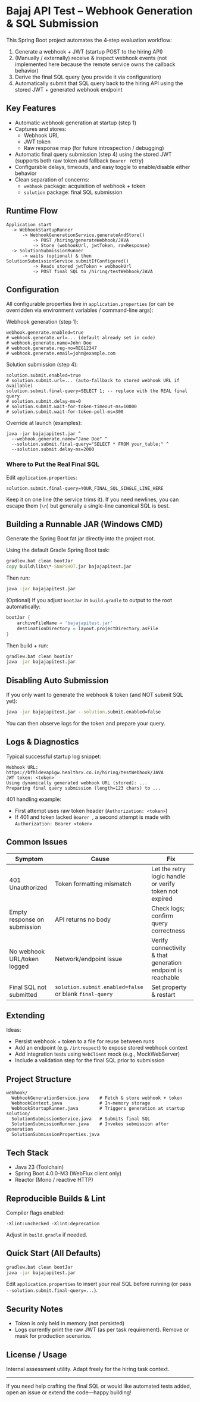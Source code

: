 # Bajaj API Test – Webhook Generation & SQL Submission

This Spring Boot project automates the 4‑step evaluation workflow:

1. Generate a webhook + JWT (startup POST to the hiring API)
2. (Manually / externally) receive & inspect webhook events (not implemented here because the remote service owns the callback behavior)
3. Derive the final SQL query (you provide it via configuration)
4. Automatically submit that SQL query back to the hiring API using the stored JWT + generated webhook endpoint

## Key Features
- Automatic webhook generation at startup (step 1)
- Captures and stores:
  - Webhook URL
  - JWT token
  - Raw response map (for future introspection / debugging)
- Automatic final query submission (step 4) using the stored JWT (supports both raw token and fallback `Bearer ` retry)
- Configurable delays, timeouts, and easy toggle to enable/disable either behavior
- Clean separation of concerns:
  - `webhook` package: acquisition of webhook + token
  - `solution` package: final SQL submission

## Runtime Flow
```
Application start
  -> WebhookStartupRunner
      -> WebhookGenerationService.generateAndStore()
          -> POST /hiring/generateWebhook/JAVA
          -> Store (webhookUrl, jwtToken, rawResponse)
  -> SolutionSubmissionRunner
      -> waits (optional) & then SolutionSubmissionService.submitIfConfigured()
          -> Reads stored jwtToken + webhookUrl
          -> POST final SQL to /hiring/testWebhook/JAVA
```

## Configuration
All configurable properties live in `application.properties` (or can be overridden via environment variables / command-line args):

Webhook generation (step 1):
```
webhook.generate.enabled=true
# webhook.generate.url=... (default already set in code)
# webhook.generate.name=John Doe
# webhook.generate.reg-no=REG12347
# webhook.generate.email=john@example.com
```

Solution submission (step 4):
```
solution.submit.enabled=true
# solution.submit.url=... (auto-fallback to stored webhook URL if available)
solution.submit.final-query=SELECT 1; -- replace with the REAL final query
# solution.submit.delay-ms=0
# solution.submit.wait-for-token-timeout-ms=10000
# solution.submit.wait-for-token-poll-ms=300
```

Override at launch (examples):
```
java -jar bajajapitest.jar ^
  --webhook.generate.name="Jane Doe" ^
  --solution.submit.final-query="SELECT * FROM your_table;" ^
  --solution.submit.delay-ms=2000
```

### Where to Put the Real Final SQL
Edit `application.properties`:
```
solution.submit.final-query=YOUR_FINAL_SQL_SINGLE_LINE_HERE
```
Keep it on one line (the service trims it). If you need newlines, you can escape them (`\n`) but generally a single-line canonical SQL is best.

## Building a Runnable JAR (Windows CMD)
Generate the Spring Boot fat jar directly into the project root.

Using the default Gradle Spring Boot task:
```cmd
gradlew.bat clean bootJar
copy build\libs\*-SNAPSHOT.jar bajajapitest.jar
```
Then run:
```cmd
java -jar bajajapitest.jar
```

(Optional) If you adjust `bootJar` in `build.gradle` to output to the root automatically:
```groovy
bootJar {
    archiveFileName = 'bajajapitest.jar'
    destinationDirectory = layout.projectDirectory.asFile
}
```
Then build + run:
```cmd
gradlew.bat clean bootJar
java -jar bajajapitest.jar
```

## Disabling Auto Submission
If you only want to generate the webhook & token (and NOT submit SQL yet):
```cmd
java -jar bajajapitest.jar --solution.submit.enabled=false
```
You can then observe logs for the token and prepare your query.

## Logs & Diagnostics
Typical successful startup log snippet:
```
Webhook URL: https://bfhldevapigw.healthrx.co.in/hiring/testWebhook/JAVA
JWT token: <token>
Using dynamically generated webhook URL (stored): ...
Preparing final query submission (length=123 chars) to ...
```
401 handling example:
- First attempt uses raw token header (`Authorization: <token>`)
- If 401 and token lacked `Bearer `, a second attempt is made with `Authorization: Bearer <token>`

## Common Issues
| Symptom | Cause | Fix |
|---------|-------|-----|
| 401 Unauthorized | Token formatting mismatch | Let the retry logic handle or verify token not expired |
| Empty response on submission | API returns no body | Check logs; confirm query correctness |
| No webhook URL/token logged | Network/endpoint issue | Verify connectivity & that generation endpoint is reachable |
| Final SQL not submitted | `solution.submit.enabled=false` or blank `final-query` | Set property & restart |

## Extending
Ideas:
- Persist webhook + token to a file for reuse between runs
- Add an endpoint (e.g. `/introspect`) to expose stored webhook context
- Add integration tests using `WebClient` mock (e.g., MockWebServer)
- Include a validation step for the final SQL prior to submission

## Project Structure
```
webhook/
  WebhookGenerationService.java    # Fetch & store webhook + token
  WebhookContext.java              # In-memory storage
  WebhookStartupRunner.java        # Triggers generation at startup
solution/
  SolutionSubmissionService.java   # Submits final SQL
  SolutionSubmissionRunner.java    # Invokes submission after generation
  SolutionSubmissionProperties.java
```

## Tech Stack
- Java 23 (Toolchain)
- Spring Boot 4.0.0-M3 (WebFlux client only)
- Reactor (Mono / reactive HTTP)

## Reproducible Builds & Lint
Compiler flags enabled:
```
-Xlint:unchecked -Xlint:deprecation
```
Adjust in `build.gradle` if needed.

## Quick Start (All Defaults)
```cmd
gradlew.bat clean bootJar
java -jar bajajapitest.jar
```
Edit `application.properties` to insert your real SQL before running (or pass `--solution.submit.final-query=...`).

## Security Notes
- Token is only held in memory (not persisted)
- Logs currently print the raw JWT (as per task requirement). Remove or mask for production scenarios.

## License / Usage
Internal assessment utility. Adapt freely for the hiring task context.

---
If you need help crafting the final SQL or would like automated tests added, open an issue or extend the code—happy building!

